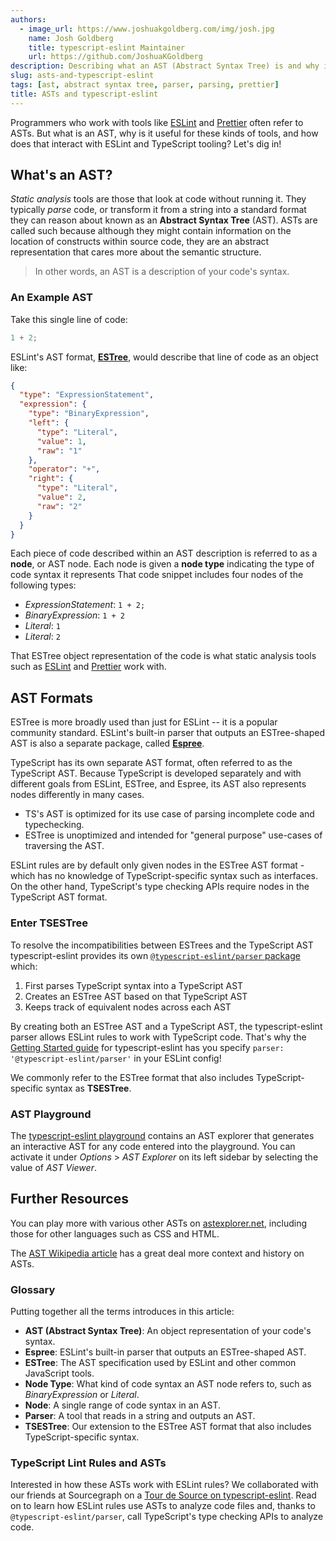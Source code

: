 ```yaml
---
authors:
  - image_url: https://www.joshuakgoldberg.com/img/josh.jpg
    name: Josh Goldberg
    title: typescript-eslint Maintainer
    url: https://github.com/JoshuaKGoldberg
description: Describing what an AST (Abstract Syntax Tree) is and why it's useful for ESLint and TypeScript tooling.
slug: asts-and-typescript-eslint
tags: [ast, abstract syntax tree, parser, parsing, prettier]
title: ASTs and typescript-eslint
---
```


Programmers who work with tools like [ESLint](https://eslint.org) and [Prettier](https://prettier.io) often refer to ASTs.
But what is an AST, why is it useful for these kinds of tools, and how does that interact with ESLint and TypeScript tooling?
Let's dig in!

<!--truncate-->

## What's an AST?

_Static analysis_ tools are those that look at code without running it.
They typically _parse_ code, or transform it from a string into a standard format they can reason about known as an **Abstract Syntax Tree** (AST).
ASTs are called such because although they might contain information on the location of constructs within source code, they are an abstract representation that cares more about the semantic structure.

> In other words, an AST is a description of your code's syntax.

### An Example AST

Take this single line of code:

```js
1 + 2;
```

ESLint's AST format, **[ESTree]**, would describe that line of code as an object like:

```json
{
  "type": "ExpressionStatement",
  "expression": {
    "type": "BinaryExpression",
    "left": {
      "type": "Literal",
      "value": 1,
      "raw": "1"
    },
    "operator": "+",
    "right": {
      "type": "Literal",
      "value": 2,
      "raw": "2"
    }
  }
}
```

Each piece of code described within an AST description is referred to as a **node**, or AST node.
Each node is given a **node type** indicating the type of code syntax it represents
That code snippet includes four nodes of the following types:

- _ExpressionStatement_: `1 + 2;`
- _BinaryExpression_: `1 + 2`
- _Literal_: `1`
- _Literal_: `2`

That ESTree object representation of the code is what static analysis tools such as [ESLint](https://eslint.org) and [Prettier](https://prettier.io) work with.

## AST Formats

ESTree is more broadly used than just for ESLint -- it is a popular community standard.
ESLint's built-in parser that outputs an ESTree-shaped AST is also a separate package, called **[Espree]**.

TypeScript has its own separate AST format, often referred to as the TypeScript AST.
Because TypeScript is developed separately and with different goals from ESLint, ESTree, and Espree, its AST also represents nodes differently in many cases.

- TS's AST is optimized for its use case of parsing incomplete code and typechecking.
- ESTree is unoptimized and intended for "general purpose" use-cases of traversing the AST.

ESLint rules are by default only given nodes in the ESTree AST format - which has no knowledge of TypeScript-specific syntax such as interfaces.
On the other hand, TypeScript's type checking APIs require nodes in the TypeScript AST format.

### Enter TSESTree

To resolve the incompatibilities between ESTrees and the TypeScript AST typescript-eslint provides its own [`@typescript-eslint/parser` package](https://typescript-eslint.io/packages/parser) which:

1. First parses TypeScript syntax into a TypeScript AST
1. Creates an ESTree AST based on that TypeScript AST
1. Keeps track of equivalent nodes across each AST

By creating both an ESTree AST and a TypeScript AST, the typescript-eslint parser allows ESLint rules to work with TypeScript code.
That's why the [Getting Started guide](https://typescript-eslint.io/getting-started) for typescript-eslint has you specify `parser: '@typescript-eslint/parser'` in your ESLint config!

We commonly refer to the ESTree format that also includes TypeScript-specific syntax as **TSESTree**.

### AST Playground

The [typescript-eslint playground](https://typescript-eslint.io/play#showAST=es) contains an AST explorer that generates an interactive AST for any code entered into the playground.
You can activate it under _Options_ > _AST Explorer_ on its left sidebar by selecting the value of _AST Viewer_.

## Further Resources

You can play more with various other ASTs on [astexplorer.net], including those for other languages such as CSS and HTML.

The [AST Wikipedia article](https://en.wikipedia.org/wiki/Abstract_syntax_tree) has a great deal more context and history on ASTs.

### Glossary

Putting together all the terms introduces in this article:

- **AST (Abstract Syntax Tree)**: An object representation of your code's syntax.
- **Espree**: ESLint's built-in parser that outputs an ESTree-shaped AST.
- **ESTree**: The AST specification used by ESLint and other common JavaScript tools.
- **Node Type**: What kind of code syntax an AST node refers to, such as _BinaryExpression_ or _Literal_.
- **Node**: A single range of code syntax in an AST.
- **Parser**: A tool that reads in a string and outputs an AST.
- **TSESTree**: Our extension to the ESTree AST format that also includes TypeScript-specific syntax.

### TypeScript Lint Rules and ASTs

Interested in how these ASTs work with ESLint rules?
We collaborated with our friends at Sourcegraph on a [Tour de Source on typescript-eslint](https://sourcegraph.com/notebooks/Tm90ZWJvb2s6MTA2OA==).
Read on to learn how ESLint rules use ASTs to analyze code files and, thanks to `@typescript-eslint/parser`, call TypeScript's type checking APIs to analyze code.

[astexplorer.net]: https://astexplorer.net
[espree]: https://github.com/eslint/espree
[estree]: https://github.com/ESTree/ESTree
